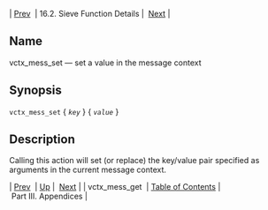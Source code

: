 | [Prev](sieve.ref.vctx_mess_get)  | 16.2. Sieve Function Details |  [Next](p.appendices) |

<a name="sieve.ref.vctx_mess_set"></a>
## Name

vctx_mess_set — set a value in the message context

## Synopsis

`vctx_mess_set` { *`key`* } { *`value`* }

<a name="idp31416688"></a>
## Description

Calling this action will set (or replace) the key/value pair specified as arguments in the current message context.

| [Prev](sieve.ref.vctx_mess_get)  | [Up](sieve.ref.files) |  [Next](p.appendices) |
| vctx_mess_get  | [Table of Contents](index) |  Part III. Appendices |
